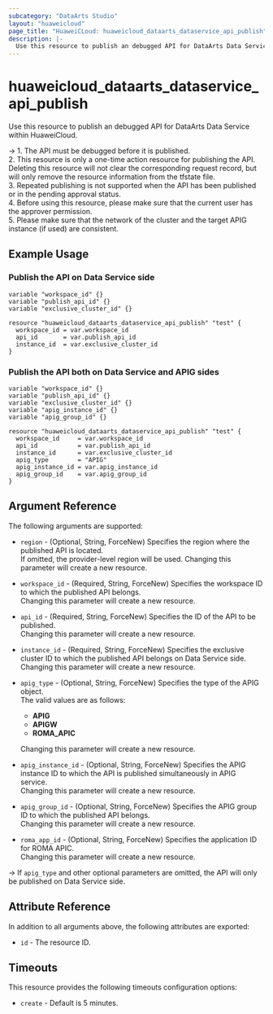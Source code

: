 ```yaml
---
subcategory: "DataArts Studio"
layout: "huaweicloud"
page_title: "HuaweiCLoud: huaweicloud_dataarts_dataservice_api_publish"
description: |-
  Use this resource to publish an debugged API for DataArts Data Service within HuaweiCloud.
---
```


# huaweicloud_dataarts_dataservice_api_publish

Use this resource to publish an debugged API for DataArts Data Service within HuaweiCloud.

-> 1. The API must be debugged before it is published.
   <br>2. This resource is only a one-time action resource for publishing the API. Deleting this resource will not clear
   the corresponding request record, but will only remove the resource information from the tfstate file.
   <br>3. Repeated publishing is not supported when the API has been published or in the pending approval status.
   <br>4. Before using this resource, please make sure that the current user has the approver permission.
   <br>5. Please make sure that the network of the cluster and the target APIG instance (if used) are consistent.

## Example Usage

### Publish the API on Data Service side

```hcl
variable "workspace_id" {}
variable "publish_api_id" {}
variable "exclusive_cluster_id" {}

resource "huaweicloud_dataarts_dataservice_api_publish" "test" {
  workspace_id = var.workspace_id
  api_id       = var.publish_api_id
  instance_id  = var.exclusive_cluster_id
}
```

### Publish the API both on Data Service and APIG sides

```hcl
variable "workspace_id" {}
variable "publish_api_id" {}
variable "exclusive_cluster_id" {}
variable "apig_instance_id" {}
variable "apig_group_id" {}

resource "huaweicloud_dataarts_dataservice_api_publish" "test" {
  workspace_id     = var.workspace_id
  api_id           = var.publish_api_id
  instance_id      = var.exclusive_cluster_id
  apig_type        = "APIG"
  apig_instance_id = var.apig_instance_id
  apig_group_id    = var.apig_group_id
}
```

## Argument Reference

The following arguments are supported:

* `region` - (Optional, String, ForceNew) Specifies the region where the published API is located.  
  If omitted, the provider-level region will be used. Changing this parameter will create a new resource.

* `workspace_id` - (Required, String, ForceNew) Specifies the workspace ID to which the published API belongs.  
  Changing this parameter will create a new resource.

* `api_id` - (Required, String, ForceNew) Specifies the ID of the API to be published.  
  Changing this parameter will create a new resource.

* `instance_id` - (Required, String, ForceNew) Specifies the exclusive cluster ID to which the published API belongs on
  Data Service side.  
  Changing this parameter will create a new resource.

* `apig_type` - (Optional, String, ForceNew) Specifies the type of the APIG object.  
  The valid values are as follows:
  + **APIG**
  + **APIGW**
  + **ROMA_APIC**

  Changing this parameter will create a new resource.

* `apig_instance_id` - (Optional, String, ForceNew) Specifies the APIG instance ID to which the API is published
  simultaneously in APIG service.  
  Changing this parameter will create a new resource.

* `apig_group_id` - (Optional, String, ForceNew) Specifies the APIG group ID to which the published API belongs.  
  Changing this parameter will create a new resource.

* `roma_app_id` - (Optional, String, ForceNew) Specifies the application ID for ROMA APIC.  
  Changing this parameter will create a new resource.

-> If `apig_type` and other optional parameters are omitted, the API will only be published on Data Service side.

## Attribute Reference

In addition to all arguments above, the following attributes are exported:

* `id` - The resource ID.

## Timeouts

This resource provides the following timeouts configuration options:

* `create` - Default is 5 minutes.
